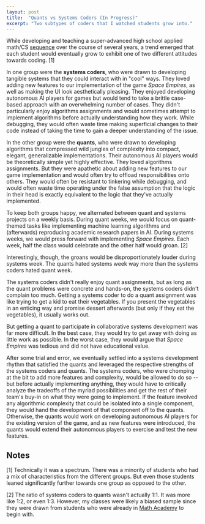 ```yaml
---
layout: post
title:  "Quants vs Systems Coders (In Progress)"
excerpt: "Two subtypes of coders that I watched students grow into."
---
```


While developing and teaching a super-advanced high school applied math/CS <a href="https://www.eurisko.us/" target="_blank">sequence</a> over the course of several years, a trend emerged that each student would eventually grow to exhibit one of two different attitudes towards coding. [1]

In one group were the <b>systems coders</b>, who were drawn to developing tangible systems that they could interact with in "cool" ways. They loved adding new features to our implementation of the game <i>Space Empires</i>, as well as making the UI look aesthetically pleasing. They enjoyed developing autonomous AI players for games but would tend to take a brittle case-based approach with an overwhelming number of cases. They didn't particularly enjoy algorithms assignments and would sometimes attempt to implement algorithms before actually understanding how they work. While debugging, they would often waste time making superficial changes to their code instead of taking the time to gain a deeper understanding of the issue.

In the other group were the <b>quants</b>, who were drawn to developing algorithms that compressed wild jungles of complexity into compact, elegant, generalizable implementations. Their autonomous AI players would be theoretically simple yet highly effective. They loved algorithms assignments. But they were apathetic about adding new features to our game implementation and would often try to offload responsibilities onto others. They would often be resistant to tinkering while debugging, and would often waste time operating under the false assumption that the logic in their head is exactly equivalent to the logic that they've actually implemented.

To keep both groups happy, we alternated between quant and systems projects on a weekly basis. During quant weeks, we would focus on quant-themed tasks like implementing machine learning algorithms and (afterwards) reproducing academic research papers in AI. During systems weeks, we would press forward with implementing <i>Space Empires</i>. Each week, half the class would celebrate and the other half would groan. [2]

Interestingly, though, the groans would be disproportionately louder during systems week. The quants hated systems week way more than the systems coders hated quant week.

The systems coders didn't really enjoy quant assignments, but as long as the quant problems were concrete and hands-on, the systems coders didn't complain too much. Getting a systems coder to do a quant assignment was like trying to get a kid to eat their vegetables. If you present the vegetables in an enticing way and promise dessert afterwards (but only if they eat the vegetables), it usually works out.

But getting a quant to participate in collaborative systems development was far more difficult. In the best case, they would try to get away with doing as little work as possible. In the worst case, they would argue that <i>Space Empires</i> was tedious and did not have educational value. 

After some trial and error, we eventually settled into a systems development rhythm that satisfied the quants and leveraged the respective strengths of the systems coders and quants. The systems coders, who were chomping at the bit to add more features and complexity, would be allowed to do so -- but before actually implementing anything, they would have to critically analyze the tradeoffs of the myriad possibilities and get the rest of their team's buy-in on what they were going to implement. If the feature involved any algorithmic complexity that could be isolated into a single component, they would hand the development of that component off to the quants. Otherwise, the quants would work on developing autonomous AI players for the existing version of the game, and as new features were introduced, the quants would extend their autonomous players to exercise and test the new features.

<h2>Notes</h2>

[1] Technically it was a spectrum. There was a minority of students who had a mix of characteristics from the different groups. But even those students leaned significantly further towards one group as opposed to the other.

[2] The ratio of systems coders to quants wasn't actually 1:1. It was more like 1:2, or even 1:3. However, my classes were likely a biased sample since they were drawn from students who were already in <a href="https://www.mathacademy.us/" target="_blank">Math Academy</a> to begin with.
